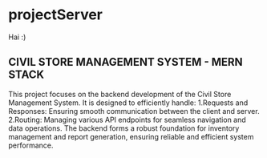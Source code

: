 # projectServer
Hai :)
## CIVIL STORE MANAGEMENT SYSTEM - MERN STACK
This project focuses on the backend development of the Civil Store Management System. It is designed to efficiently handle:
1.Requests and Responses: Ensuring smooth communication between the client and server.
2.Routing: Managing various API endpoints for seamless navigation and data operations.
The backend forms a robust foundation for inventory management and report generation, ensuring reliable and efficient system performance.
